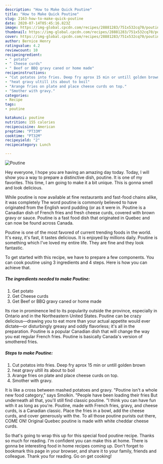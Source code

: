 ```yaml
---
description: "How to Make Quick Poutine"
title: "How to Make Quick Poutine"
slug: 2163-how-to-make-quick-poutine
date: 2020-07-14T05:45:16.823Z
image: https://img-global.cpcdn.com/recipes/28881283/751x532cq70/poutine-recipe-main-photo.jpg
thumbnail: https://img-global.cpcdn.com/recipes/28881283/751x532cq70/poutine-recipe-main-photo.jpg
cover: https://img-global.cpcdn.com/recipes/28881283/751x532cq70/poutine-recipe-main-photo.jpg
author: Bernice Henry
ratingvalue: 4.2
reviewcount: 10
recipeingredient:
- " potato"
- " Cheese curds"
- " Beef or BBQ gravy caned or home made"
recipeinstructions:
- "Cut potatos into fries. Deep fry aprox 15 min or untill golden brown"
- "heat gravy ultill its about to boil"
- "Arange fries on plate and place cheese curds on top."
- "Smother with gravy."
categories:
- Recipe
tags:
- poutine

katakunci: poutine 
nutrition: 155 calories
recipecuisine: American
preptime: "PT33M"
cooktime: "PT32M"
recipeyield: "2"
recipecategory: Lunch

---
```



![Poutine](https://img-global.cpcdn.com/recipes/28881283/751x532cq70/poutine-recipe-main-photo.jpg)

Hey everyone, I hope you are having an amazing day today. Today, I will show you a way to prepare a distinctive dish, poutine. It is one of my favorites. This time, I am going to make it a bit unique. This is gonna smell and look delicious.

While poutine is now available at fine restaurants and fast-food chains alike, it was completely The word poutine is commonly believed to have originated from the English word pudding (or as it were in. Poutine is a Canadian dish of French fries and fresh cheese curds, covered with brown gravy or sauce. Poutine is a fast food dish that originated in Quebec and can now be found across Canada.

Poutine is one of the most favored of current trending foods in the world. It's easy, it's fast, it tastes delicious. It is enjoyed by millions daily. Poutine is something which I've loved my entire life. They are fine and they look fantastic.


To get started with this recipe, we have to prepare a few components. You can cook poutine using 3 ingredients and 4 steps. Here is how you can achieve that.

<!--inarticleads1-->

##### The ingredients needed to make Poutine:

1. Get  potato
1. Get  Cheese curds
1. Get  Beef or BBQ gravy caned or home made


Its rise in prominence led to its popularity outside the province, especially in Ontario and in the Northeastern United States. Poutine can be crazy delicious—drawing you to eat more than your actual appetite would ever dictate—or disturbingly greasy and oddly flavorless; it&#39;s all in the preparation. Poutine is a popular Canadian dish that will change the way you eat regular French fries. Poutine is basically Canada&#39;s version of smothered fries. 

<!--inarticleads2-->

##### Steps to make Poutine:

1. Cut potatos into fries. Deep fry aprox 15 min or untill golden brown
1. heat gravy ultill its about to boil
1. Arange fries on plate and place cheese curds on top.
1. Smother with gravy.


It is like a cross between mashed potatoes and gravy. &#34;Poutine isn&#39;t a whole new food category,&#34; says Smolkin. &#34;People have been loading their fries But underneath all that, you&#39;ll still find classic poutine. &#34;I think you can have fun with it as long as you&#39;re. Poutine, made with French fries, gravy, and cheese curds, is a Canadian classic. Place the fries in a bowl, add the cheese curds, and cover generously with the. To all those poutine purists out there, COME ON! Original Quebec poutine is made with white cheddar cheese curds. 

So that's going to wrap this up for this special food poutine recipe. Thanks so much for reading. I'm confident you can make this at home. There is gonna be interesting food in home recipes coming up. Don't forget to bookmark this page in your browser, and share it to your family, friends and colleague. Thank you for reading. Go on get cooking!
